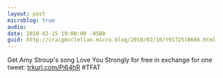 ```yaml
---
layout: post
microblog: true
audio: 
date: 2010-02-15 19:00:00 -0500
guid: http://craigmcclellan.micro.blog/2010/02/16/t9172510666.html
---
```

Get Amy Stroup's song Love You Strongly for free in exchange for one tweet:  [trkurl.com/Pi64hR](http://trkurl.com/Pi64hR) #TFAT
